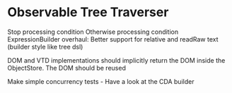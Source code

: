 # Observable Tree Traverser

Stop processing condition
Otherwise processing condition
ExpressionBuilder overhaul: Better support for relative and readRaw text (builder style like tree dsl)

DOM and VTD implementations should implicitly return the DOM inside the ObjectStore. The DOM should be reused

Make simple concurrency tests - Have a look at the CDA builder
